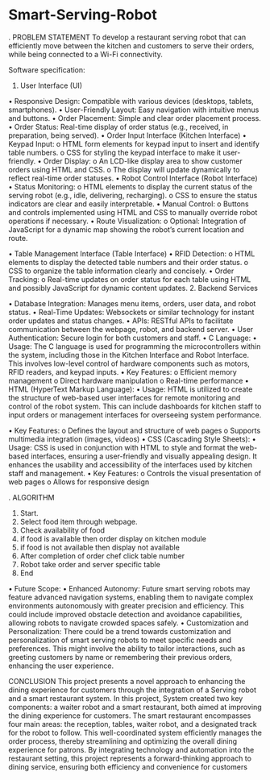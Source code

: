 # Smart-Serving-Robot
. PROBLEM STATEMENT
To develop a restaurant serving robot that can efficiently move between the kitchen and customers to serve their orders, while being connected to a Wi-Fi connectivity.

Software specification:

1.	User Interface (UI)

•	Responsive Design: Compatible with various devices (desktops, tablets, smartphones).
•	User-Friendly Layout: Easy navigation with intuitive menus and buttons.
•	Order Placement: Simple and clear order placement process.
•	Order Status: Real-time display of order status (e.g., received, in preparation, being served).
•  Order Input Interface (Kitchen Interface)
•	Keypad Input:
o	HTML form elements for keypad input to insert and identify table numbers.
o	CSS for styling the keypad interface to make it user-friendly.
•	Order Display:
o	An LCD-like display area to show customer orders using HTML and CSS.
o	The display will update dynamically to reflect real-time order statuses.
•  Robot Control Interface (Robot Interface)
•	Status Monitoring:
o	HTML elements to display the current status of the serving robot (e.g., idle, delivering, recharging).
o	CSS to ensure the status indicators are clear and easily interpretable.
•	Manual Control:
o	Buttons and controls implemented using HTML and CSS to manually override robot operations if necessary.
•	Route Visualization:
o	Optional: Integration of JavaScript for a dynamic map showing the robot’s current location and route.


     
•  Table Management Interface (Table Interface)
•	RFID Detection:
o	HTML elements to display the detected table numbers and their order status.
o	CSS to organize the table information clearly and concisely.
•	Order Tracking:
o	Real-time updates on order status for each table using HTML and possibly JavaScript for dynamic content updates.
2.	Backend Services
	
•	Database Integration: Manages menu items, orders, user data, and robot status.
•	Real-Time Updates: Websockets or similar technology for instant order updates and status changes.
•	APIs: RESTful APIs to facilitate communication between the webpage, robot, and backend server.
•	User Authentication: Secure login for both customers and staff.
    • C Language:
•	Usage: The C language is used for programming the microcontrollers within the system, including those in the Kitchen Interface and Robot Interface. This involves low-level control of hardware components such as motors, RFID readers, and keypad inputs.
•	Key Features:
o	Efficient memory management
o	Direct hardware manipulation
o	Real-time performance
      • HTML (HyperText Markup Language):
•	Usage: HTML is utilized to create the structure of web-based user interfaces for remote monitoring and control of the robot system. This can include dashboards for kitchen staff to input orders or management interfaces for overseeing system performance.


•	Key Features:
o	Defines the layout and structure of web pages
o	Supports multimedia integration (images, videos)
 •  CSS (Cascading Style Sheets):
•	Usage: CSS is used in conjunction with HTML to style and format the web-based interfaces, ensuring a user-friendly and visually appealing design. It enhances the usability and accessibility of the interfaces used by kitchen staff and management.
•	Key Features:
o	Controls the visual presentation of web pages
o	Allows for responsive design

. ALGORITHM
1.	Start.
2.	Select food item through webpage.
3.	Check availability of food
4.	if food is available then order display on kitchen module
5.	if food is not available then display not available
6.	After completion of order chef click table number
7.	Robot take order and server specific table
8.	End

•	Future Scope:
•	Enhanced Autonomy: Future smart serving robots may feature advanced navigation systems, enabling them to navigate complex environments autonomously with greater precision and efficiency. This could include improved obstacle detection and avoidance capabilities, allowing robots to navigate crowded spaces safely.
•	Customization and Personalization: There could be a trend towards customization and personalization of smart serving robots to meet specific needs and preferences. This might involve the ability to tailor interactions, such as greeting customers by name or remembering their previous orders, enhancing the user experience.

CONCLUSION
This project presents a novel approach to enhancing the dining experience for customers through the integration of a Serving robot and a smart restaurant system.
In this project, System created two key components: a waiter robot and a smart restaurant, both aimed at improving the dining experience for customers.
The smart restaurant encompasses four main areas: the reception, tables, waiter robot, and a designated track for the robot to follow. This well-coordinated system efficiently manages the order process, thereby streamlining and optimizing the overall dining experience for patrons. By integrating technology and automation into the restaurant setting, this project represents a forward-thinking approach to dining service, ensuring both efficiency and convenience for customers

